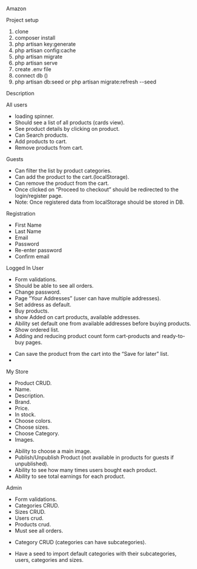 Amazon

Project setup
1) clone
2) composer install
3) php artisan key:generate
4) php artisan config:cache
5) php artisan migrate
6) php artisan serve
7) create .env file
8) connect db ()
9) php artisan db:seed or php artisan migrate:refresh --seed


Description

All users
+ loading spinner.
+ Should see a list of all products (cards view).
+ See product details by clicking on product.
+ Can Search products.
+ Add products to cart.
+ Remove products from cart.

Guests
+ Can filter the list by product categories.
+ Can add the product to the cart.(localStorage).
+ Can remove the product from the cart.
+ Once clicked on “Proceed to checkout” should be redirected to the login/register page.
+ Note: Once registered data from localStorage should be stored in DB.

Registration
+ First Name
+ Last Name
+ Email
+ Password
+ Re-enter password
+ Confirm email

Logged In User
+ Form validations.
+ Should be able to see all orders.
+ Change password.
+ Page “Your Addresses” (user can have multiple addresses).
+ Set address as default.
+ Buy products.
+ show Added on cart products, available addresses.
+ Ability set default one from available addresses before buying products.
+ Show ordered list.
+ Adding and reducing product count form cart-products and ready-to-buy pages.
- Can save the product from the cart into the “Save for later” list.
- 
My Store
+ Product CRUD.
+ Name.
+ Description.
+ Brand.
+ Price.
+ In stock.
+ Choose colors.
+ Choose sizes.
+ Choose Category.
+ Images.
- Ability to choose a main image.
- Publish/Unpublish Product (not available in products for guests if unpublished).
- Ability to see how many times users bought each product.
- Ability to see total earnings for each product.

Admin
+ Form validations.
+ Categories CRUD.
+ Sizes CRUD.
+ Users crud.
+ Products crud.
+ Must see all orders.
- Category CRUD (categories can have subcategories).
+ Have a seed to import default categories with their subcategories, users, categories and sizes.
